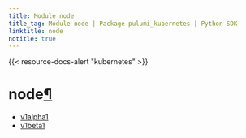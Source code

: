 ```yaml
---
title: Module node
title_tag: Module node | Package pulumi_kubernetes | Python SDK
linktitle: node
notitle: true
---
```


{{< resource-docs-alert "kubernetes" >}}

<div class="section" id="node">
<h1>node<a class="headerlink" href="#node" title="Permalink to this headline">¶</a></h1>
<div class="toctree-wrapper compound">
<ul>
<li class="toctree-l1"><a class="reference internal" href="v1alpha1/">v1alpha1</a></li>
<li class="toctree-l1"><a class="reference internal" href="v1beta1/">v1beta1</a></li>
</ul>
</div>
</div>

